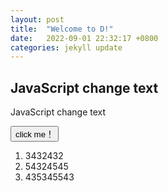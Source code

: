 ```yaml
---
layout: post
title:  "Welcome to D!"
date:   2022-09-01 22:32:17 +0800
categories: jekyll update
---
```

<h2>JavaScript change text</h2>

<p id="demo">JavaScript change text</p>

<button type="button" onclick='document.getElementById("demo").innerHTML = "Hello JavaScript!"'>click me！</button>

1. 3432432
2. 54324545
3. 435345543

[jekyll-docs]: https://jekyllrb.com/docs/home
[jekyll-gh]:   https://github.com/jekyll/jekyll
[jekyll-talk]: https://talk.jekyllrb.com/
